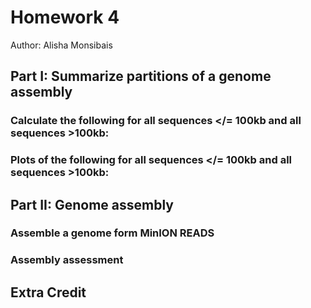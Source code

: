 
# Homework 4

Author: Alisha Monsibais

## Part I: Summarize partitions of a genome assembly 

### Calculate the following for all sequences </= 100kb and all sequences >100kb:

### Plots of the following for all sequences </= 100kb and all sequences >100kb: 


## Part II: Genome assembly 

### Assemble a genome form MinION READS

### Assembly assessment 

## Extra Credit 
